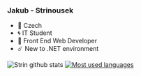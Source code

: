 ### Jakub - Strinousek

- 🌌 Czech
- 🌀 IT Student
- 🌊 Front End Web Developer
- ☄️ New to .NET environment

![Strin github stats](https://github-readme-stats.vercel.app/api?username=Strinousek&show_icons=true&theme=dark)
[![Most used languages](https://github-readme-stats.vercel.app/api/top-langs/?username=Strinousek&layout=compact&theme=dark)](https://github.com/anuraghazra/github-readme-stats)
